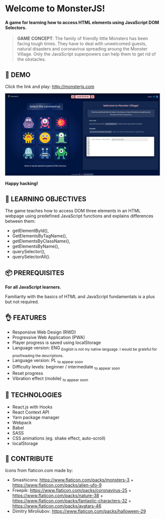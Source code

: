 # Welcome to MonsterJS!

#### A game for learning how to access HTML elements using JavaScript DOM Selectors.

> **GAME CONCEPT**: The family of friendly little Monsters has been facing tough times. They have to deal with unwelcomed guests, natural disasters and coronavirus spreading aroung the Monster Village. Only the JavaScript superpowers can help them to get rid of the obstacles.

## 🦄 DEMO

Click the link and play: http://monsterjs.com

![demo screenshot](/images/demo_screen_level10_new.png)

**Happy hacking!**

## 🐤 LEARNING OBJECTIVES

The game teaches how to access DOM three elements in an HTML webpage using predefined JavaScript functions and explains differences between them:

* getElementById(),
* GetElementsByTagName(),
* getElementsByClassName(),
* getElementsByName(),
* querySelector(),
* querySelectorAll().

## 📦 PREREQUISITES

**For all JavaScript learners.**

Familiarity with the basics of HTML and JavaScript fundamentals is a plus but not required.

## 👌 FEATURES

* Responsive Web Design (RWD)
* Progressive Web Application (PWA)
* Player progress is saved using localStorage
* Language version: ENG <sub>English is not my native language. I would be grateful for proofreading the descriptions.</sub>
* Language version: PL <sub>to appear soon</sub>
* Difficulty levels: beginner / intermediate <sub>to appear soon</sub>
* Reset progress
* Vibration effect (mobile) <sub>to appear soon</sub>

## 📓 TECHNOLOGIES

* React.js with Hooks
* React Context API
* Yarn package manager
* Webpack
* Babel
* SASS
* CSS animations (eg. shake effect, auto-scroll)
* localStorage

## 👏 CONTRIBUTE

Icons from flaticon.com made by:
* Smashicons: https://www.flaticon.com/packs/monsters-3 + https://www.flaticon.com/packs/alien-ufo-9
* Freepik: https://www.flaticon.com/packs/coronavirus-25 + https://www.flaticon.com/packs/nature-38 + https://www.flaticon.com/packs/fantastic-characters-32 + https://www.flaticon.com/packs/avatars-46
* Dimitry Miroliubov: https://www.flaticon.com/packs/halloween-29